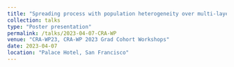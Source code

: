 ```yaml
---
title: "Spreading process with population heterogeneity over multi-layer networks I"
collection: talks
type: "Poster presentation"
permalink: /talks/2023-04-07-CRA-WP
venue: "CRA-WP23, CRA-WP 2023 Grad Cohort Workshops"
date: 2023-04-07
location: "Palace Hotel, San Francisco"
---
```


